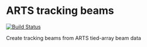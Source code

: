 # ARTS tracking beams
[![Build Status](https://travis-ci.com/loostrum/arts_tracking_beams.svg?branch=master)](https://travis-ci.com/loostrum/arts_tracking_beams)

Create tracking beams from ARTS tied-array beam data

